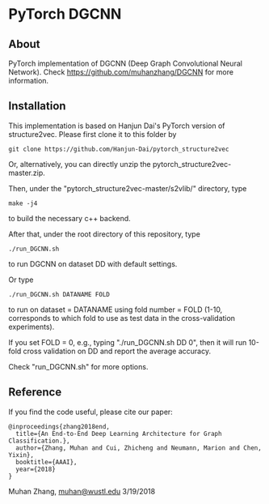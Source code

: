 PyTorch DGCNN
=============

About
-----

PyTorch implementation of DGCNN (Deep Graph Convolutional Neural Network). Check https://github.com/muhanzhang/DGCNN for more information.

Installation
------------

This implementation is based on Hanjun Dai's PyTorch version of structure2vec. Please first clone it to this folder by

    git clone https://github.com/Hanjun-Dai/pytorch_structure2vec

Or, alternatively, you can directly unzip the pytorch_structure2vec-master.zip.

Then, under the "pytorch_structure2vec-master/s2vlib/" directory, type

    make -j4

to build the necessary c++ backend.

After that, under the root directory of this repository, type

    ./run_DGCNN.sh

to run DGCNN on dataset DD with default settings.

Or type 

    ./run_DGCNN.sh DATANAME FOLD

to run on dataset = DATANAME using fold number = FOLD (1-10, corresponds to which fold to use as test data in the cross-validation experiments).

If you set FOLD = 0, e.g., typing "./run_DGCNN.sh DD 0", then it will run 10-fold cross validation on DD and report the average accuracy.

Check "run_DGCNN.sh" for more options.

Reference
---------

If you find the code useful, please cite our paper:

    @inproceedings{zhang2018end,
      title={An End-to-End Deep Learning Architecture for Graph Classification.},
      author={Zhang, Muhan and Cui, Zhicheng and Neumann, Marion and Chen, Yixin},
      booktitle={AAAI},
      year={2018}
    }

Muhan Zhang, muhan@wustl.edu
3/19/2018
